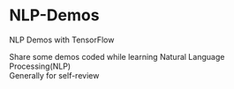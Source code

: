 # NLP-Demos
NLP Demos with TensorFlow     
    
Share some demos coded while learning Natural Language Processing(NLP)    
Generally for self-review      
